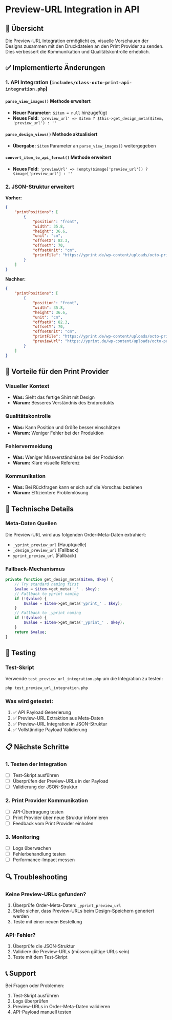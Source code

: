 # Preview-URL Integration in API

## 🎯 Übersicht

Die Preview-URL Integration ermöglicht es, visuelle Vorschauen der Designs zusammen mit den Druckdateien an den Print Provider zu senden. Dies verbessert die Kommunikation und Qualitätskontrolle erheblich.

## ✅ Implementierte Änderungen

### 1. API Integration (`includes/class-octo-print-api-integration.php`)

#### `parse_view_images()` Methode erweitert
- **Neuer Parameter:** `$item = null` hinzugefügt
- **Neues Feld:** `'preview_url' => $item ? $this->get_design_meta($item, 'preview_url') : ''`

#### `parse_design_views()` Methode aktualisiert
- **Übergabe:** `$item` Parameter an `parse_view_images()` weitergegeben

#### `convert_item_to_api_format()` Methode erweitert
- **Neues Feld:** `'previewUrl' => !empty($image['preview_url']) ? $image['preview_url'] : ''`

### 2. JSON-Struktur erweitert

**Vorher:**
```json
{
    "printPositions": [
        {
            "position": "front",
            "width": 35.8,
            "height": 36.6,
            "unit": "cm",
            "offsetX": 82.3,
            "offsetY": 70,
            "offsetUnit": "cm",
            "printFile": "https://yprint.de/wp-content/uploads/octo-print-designer/user-images/17/cool-profile-picture-paper-bag-head-4co57dtwk64fb7lv.jpg"
        }
    ]
}
```

**Nachher:**
```json
{
    "printPositions": [
        {
            "position": "front",
            "width": 35.8,
            "height": 36.6,
            "unit": "cm",
            "offsetX": 82.3,
            "offsetY": 70,
            "offsetUnit": "cm",
            "printFile": "https://yprint.de/wp-content/uploads/octo-print-designer/user-images/17/cool-profile-picture-paper-bag-head-4co57dtwk64fb7lv.jpg",
            "previewUrl": "https://yprint.de/wp-content/uploads/octo-print-designer/previews/17/shirt-preview-front-5338.png"
        }
    ]
}
```

## 🎯 Vorteile für den Print Provider

### Visueller Kontext
- **Was:** Sieht das fertige Shirt mit Design
- **Warum:** Besseres Verständnis des Endprodukts

### Qualitätskontrolle
- **Was:** Kann Position und Größe besser einschätzen
- **Warum:** Weniger Fehler bei der Produktion

### Fehlervermeidung
- **Was:** Weniger Missverständnisse bei der Produktion
- **Warum:** Klare visuelle Referenz

### Kommunikation
- **Was:** Bei Rückfragen kann er sich auf die Vorschau beziehen
- **Warum:** Effizientere Problemlösung

## 🔧 Technische Details

### Meta-Daten Quellen
Die Preview-URL wird aus folgenden Order-Meta-Daten extrahiert:
- `_yprint_preview_url` (Hauptquelle)
- `_design_preview_url` (Fallback)
- `yprint_preview_url` (Fallback)

### Fallback-Mechanismus
```php
private function get_design_meta($item, $key) {
    // Try standard naming first
    $value = $item->get_meta('_' . $key);
    // Fallback to yprint naming
    if (!$value) {
        $value = $item->get_meta('yprint_' . $key);
    }
    // Fallback to _yprint naming
    if (!$value) {
        $value = $item->get_meta('_yprint_' . $key);
    }
    return $value;
}
```

## 🧪 Testing

### Test-Skript
Verwende `test_preview_url_integration.php` um die Integration zu testen:

```bash
php test_preview_url_integration.php
```

### Was wird getestet:
1. ✅ API Payload Generierung
2. ✅ Preview-URL Extraktion aus Meta-Daten
3. ✅ Preview-URL Integration in JSON-Struktur
4. ✅ Vollständige Payload Validierung

## 📋 Nächste Schritte

### 1. Testen der Integration
- [ ] Test-Skript ausführen
- [ ] Überprüfen der Preview-URLs in der Payload
- [ ] Validierung der JSON-Struktur

### 2. Print Provider Kommunikation
- [ ] API-Übertragung testen
- [ ] Print Provider über neue Struktur informieren
- [ ] Feedback vom Print Provider einholen

### 3. Monitoring
- [ ] Logs überwachen
- [ ] Fehlerbehandlung testen
- [ ] Performance-Impact messen

## 🔍 Troubleshooting

### Keine Preview-URLs gefunden?
1. Überprüfe Order-Meta-Daten: `_yprint_preview_url`
2. Stelle sicher, dass Preview-URLs beim Design-Speichern generiert werden
3. Teste mit einer neuen Bestellung

### API-Fehler?
1. Überprüfe die JSON-Struktur
2. Validiere die Preview-URLs (müssen gültige URLs sein)
3. Teste mit dem Test-Skript

## 📞 Support

Bei Fragen oder Problemen:
1. Test-Skript ausführen
2. Logs überprüfen
3. Preview-URLs in Order-Meta-Daten validieren
4. API-Payload manuell testen 